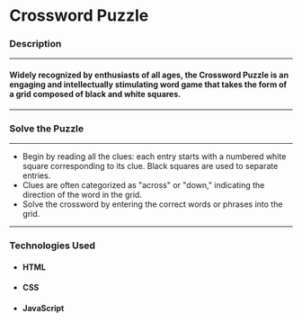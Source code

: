 # **Crossword Puzzle** 
### Description
***
#### Widely recognized by enthusiasts of all ages, the Crossword Puzzle is an engaging and intellectually stimulating word game that takes the form of a grid composed of black and white squares. 
***
### Solve the Puzzle
*** 
- Begin by reading all the clues: each entry starts with a numbered white square corresponding to its clue. Black squares are used to separate entries.
- Clues are often categorized as "across" or "down," indicating the direction of the word in the grid.
- Solve the crossword by entering the correct words or phrases into the grid.
***
### Technologies Used
- #### HTML
- #### CSS
- #### JavaScript
